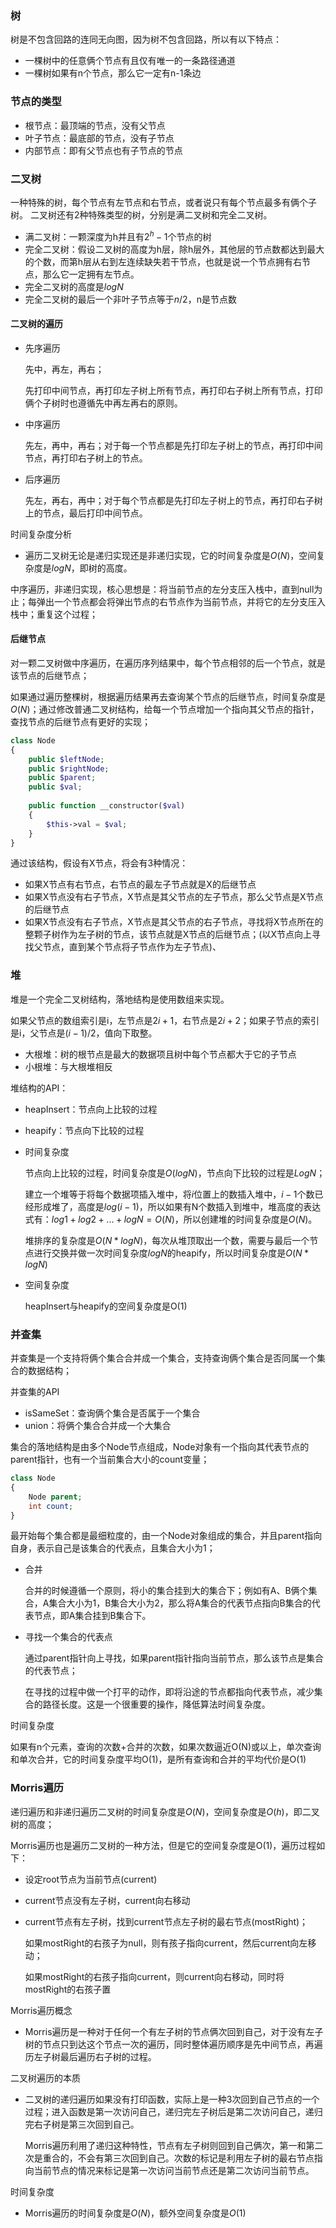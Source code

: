 ### 树
树是不包含回路的连同无向图，因为树不包含回路，所以有以下特点：

- 一棵树中的任意俩个节点有且仅有唯一的一条路径通道
- 一棵树如果有n个节点，那么它一定有n-1条边




### 节点的类型

- 根节点：最顶端的节点，没有父节点
- 叶子节点：最底部的节点，没有子节点
- 内部节点：即有父节点也有子节点的节点




### 二叉树
一种特殊的树，每个节点有左节点和右节点，或者说只有每个节点最多有俩个子树。
二叉树还有2种特殊类型的树，分别是满二叉树和完全二叉树。

- 满二叉树：一颗深度为h并且有$2^h-1$个节点的树
- 完全二叉树：假设二叉树的高度为h层，除h层外，其他层的节点数都达到最大的个数，而第h层从右到左连续缺失若干节点，也就是说一个节点拥有右节点，那么它一定拥有左节点。
- 完全二叉树的高度是$logN$
- 完全二叉树的最后一个非叶子节点等于$n/2$，n是节点数




#### 二叉树的遍历

- 先序遍历

  先中，再左，再右；

  先打印中间节点，再打印左子树上所有节点，再打印右子树上所有节点，打印俩个子树时也遵循先中再左再右的原则。

- 中序遍历

  先左，再中，再右；对于每一个节点都是先打印左子树上的节点，再打印中间节点，再打印右子树上的节点。

- 后序遍历

  先左，再右，再中；对于每个节点都是先打印左子树上的节点，再打印右子树上的节点，最后打印中间节点。

时间复杂度分析

- 遍历二叉树无论是递归实现还是非递归实现，它的时间复杂度是$O(N)$，空间复杂度是$logN$，即树的高度。

中序遍历，非递归实现，核心思想是：将当前节点的左分支压入栈中，直到null为止；每弹出一个节点都会将弹出节点的右节点作为当前节点，并将它的左分支压入栈中；重复这个过程；



#### 后继节点

对一颗二叉树做中序遍历，在遍历序列结果中，每个节点相邻的后一个节点，就是该节点的后继节点；

如果通过遍历整棵树，根据遍历结果再去查询某个节点的后继节点，时间复杂度是$O(N)$；通过修改普通二叉树结构，给每一个节点增加一个指向其父节点的指针，查找节点的后继节点有更好的实现；

```php
class Node
{
    public $leftNode;
    public $rightNode;
    public $parent;
    public $val;
    
    public function __constructor($val)
    {
        $this->val = $val;
    }
}
```

通过该结构，假设有X节点，将会有3种情况：

- 如果X节点有右节点，右节点的最左子节点就是X的后继节点
- 如果X节点没有右子节点，X节点是其父节点的左子节点，那么父节点是X节点的后继节点
- 如果X节点没有右子节点，X节点是其父节点的右子节点，寻找将X节点所在的整颗子树作为左子树的节点，该节点就是X节点的后继节点；(以X节点向上寻找父节点，直到某个节点将子节点作为左子节点)、

### 堆

堆是一个完全二叉树结构，落地结构是使用数组来实现。

如果父节点的数组索引是i，左节点是$2i+1$，右节点是$2i+2$；如果子节点的索引是i，父节点是$(i-1)/2$，值向下取整。

- 大根堆：树的根节点是最大的数据项且树中每个节点都大于它的子节点
- 小根堆：与大根堆相反

堆结构的API：

- heapInsert：节点向上比较的过程

- heapify：节点向下比较的过程

- 时间复杂度

  节点向上比较的过程，时间复杂度是$O(logN)$，节点向下比较的过程是$LogN$；

  建立一个堆等于将每个数据项插入堆中，将$i$位置上的数插入堆中，$i-1$个数已经形成堆了，高度是$log(i-1)$，所以如果有N个数插入到堆中，堆高度的表达式有：$log1+log2+...+logN = O(N)$，所以创建堆的时间复杂度是$O(N)$。

  堆排序的复杂度是$O(N*logN)$，每次从堆顶取出一个数，需要与最后一个节点进行交换并做一次时间复杂度$logN$的heapify，所以时间复杂度是$O(N*logN)$


- 空间复杂度

  heapInsert与heapify的空间复杂度是O(1)



### 并查集

并查集是一个支持将俩个集合合并成一个集合，支持查询俩个集合是否同属一个集合的数据结构；

并查集的API

- isSameSet：查询俩个集合是否属于一个集合
- union：将俩个集合合并成一个大集合

集合的落地结构是由多个Node节点组成，Node对象有一个指向其代表节点的parent指针，也有一个当前集合大小的count变量；

```php
class Node
{
    Node parent;
    int count;
}
```

最开始每个集合都是最细粒度的，由一个Node对象组成的集合，并且parent指向自身，表示自己是该集合的代表点，且集合大小为1；

- 合并

  合并的时候遵循一个原则，将小的集合挂到大的集合下；例如有A、B俩个集合，A集合大小为1，B集合大小为2，那么将A集合的代表节点指向B集合的代表节点，即A集合挂到B集合下。


- 寻找一个集合的代表点

  通过parent指针向上寻找，如果parent指针指向当前节点，那么该节点是集合的代表节点；

  在寻找的过程中做一个打平的动作，即将沿途的节点都指向代表节点，减少集合的路径长度。这是一个很重要的操作，降低算法时间复杂度。

时间复杂度

​	如果有n个元素，查询的次数+合并的次数，如果次数逼近O(N)或以上，单次查询和单次合并，它的时间复杂度平均O(1)，是所有查询和合并的平均代价是O(1)





### Morris遍历

递归遍历和非递归遍历二叉树的时间复杂度是$O(N)$，空间复杂度是$O(h)$，即二叉树的高度；

Morris遍历也是遍历二叉树的一种方法，但是它的空间复杂度是O(1)，遍历过程如下：

- 设定root节点为当前节点(current)

- current节点没有左子树，current向右移动

- current节点有左子树，找到current节点左子树的最右节点(mostRight)；

  如果mostRight的右孩子为null，则有孩子指向current，然后current向左移动；

  如果mostRight的右孩子指向current，则current向右移动，同时将mostRight的右孩子置

Morris遍历概念

- Morris遍历是一种对于任何一个有左子树的节点俩次回到自己，对于没有左子树的节点只到达这个节点一次的遍历，同时整体遍历顺序是先中间节点，再遍历左子树最后遍历右子树的过程。

二叉树遍历的本质

- 二叉树的递归遍历如果没有打印函数，实际上是一种3次回到自己节点的一个过程；进入函数是第一次访问自己，递归完左子树后是第二次访问自己，递归完右子树是第三次回到自己。

  Morris遍历利用了递归这种特性，节点有左子树则回到自己俩次，第一和第二次是重合的，不会有第三次回到自己。次数的标记是利用左子树的最右节点指向当前节点的情况来标记是第一次访问当前节点还是第二次访问当前节点。

时间复杂度

- Morris遍历的时间复杂度是$O(N)$，额外空间复杂度是$O(1)$

